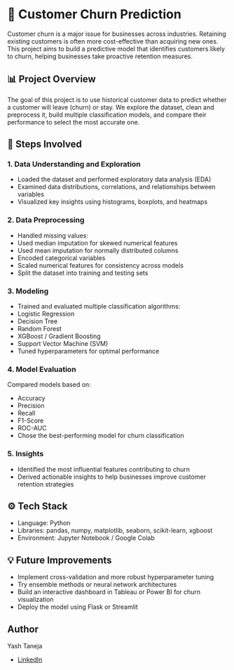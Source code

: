 # 🧠 Customer Churn Prediction
Customer churn is a major issue for businesses across industries. Retaining existing customers is often more cost-effective than acquiring new ones. This project aims to build a predictive model that identifies customers likely to churn, helping businesses take proactive retention measures.

## 📊 Project Overview
The goal of this project is to use historical customer data to predict whether a customer will leave (churn) or stay.
We explore the dataset, clean and preprocess it, build multiple classification models, and compare their performance to select the most accurate one.

## 🧩 Steps Involved
### 1. Data Understanding and Exploration
- Loaded the dataset and performed exploratory data analysis (EDA)
- Examined data distributions, correlations, and relationships between variables
- Visualized key insights using histograms, boxplots, and heatmaps

### 2. Data Preprocessing
- Handled missing values:
- Used median imputation for skewed numerical features
- Used mean imputation for normally distributed columns
- Encoded categorical variables
- Scaled numerical features for consistency across models
- Split the dataset into training and testing sets

### 3. Modeling
- Trained and evaluated multiple classification algorithms:
- Logistic Regression
- Decision Tree
- Random Forest
- XGBoost / Gradient Boosting
- Support Vector Machine (SVM)
- Tuned hyperparameters for optimal performance

### 4. Model Evaluation
Compared models based on:
- Accuracy
- Precision
- Recall
- F1-Score
- ROC-AUC
- Chose the best-performing model for churn classification

### 5. Insights
- Identified the most influential features contributing to churn
- Derived actionable insights to help businesses improve customer retention strategies

## ⚙️ Tech Stack
- Language: Python
- Libraries: pandas, numpy, matplotlib, seaborn, scikit-learn, xgboost
- Environment: Jupyter Notebook / Google Colab

## 💡 Future Improvements
- Implement cross-validation and more robust hyperparameter tuning
- Try ensemble methods or neural network architectures
- Build an interactive dashboard in Tableau or Power BI for churn visualization
- Deploy the model using Flask or Streamlit


## Author
Yash Taneja
- [LinkedIn](https://linkedin.com/in/yash-taneja-07)
